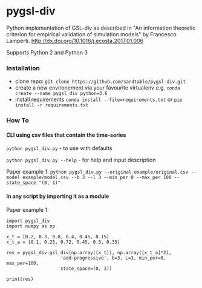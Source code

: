 # pygsl-div
Python implementation of GSL-div as described in "An information theoretic criterion for empirical validation of simulation models" by Francesco Lamperti. http://dx.doi.org/10.1016/j.ecosta.2017.01.006

Supports Python 2 and Python 3

### Installation

- clone repo: `git clone https://github.com/sandtable/pygsl-div.git`
- create a new environement via your favourite virtualenv e.g. `conda create --name pygsl_div python=3.6`
- install requirements `conda install --file=requirements.txt` or `pip install -r requirements.txt`

### How To
#### CLI using csv files that contain the time-series

`python pygsl_div.py` - to use with defaults

`python pygsl_div.py --help` - for help and input description

Paper example 1: `python pygsl_div.py --original example/original.csv --model example/model.csv --b 3 --l 3 --min_per 0 --max_per 100 --state_space "(0, 1)"`

#### In any script by importing it as a module

Paper example 1:

```
import pygsl_div
import numpy as np

x_t = [0.2, 0.3, 0.8, 0.4, 0.45, 0.15]
x_t_a = [0.1, 0.25, 0.72, 0.45, 0.5, 0.35]

res = pygsl_div.gsl_div(np.array([x_t]), np.array([x_t_a]*2),
                    'add-progressive', b=3, L=3, min_per=0, max_per=100,
                    state_space=(0, 1))

print(res)
```
